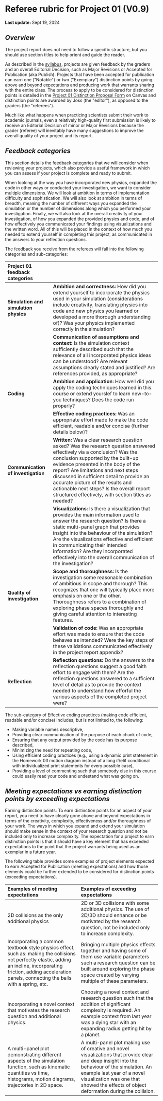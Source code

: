 # Referee rubric for Project 01 (V0.9)
**Last update:** Sept 19, 2024

## *Overview*

The project report does not need to follow a specific structure, but you should use section titles to help orient and guide the reader.

As described in the [syllabus](https://physics210.github.io/p210-2024/syllabus.html), projects are given feedback by the graders and an overall Editorial Decision, such as Major Revisions or Accepted for Publication (aka Publish). Projects that have been accepted for publication can earn one ("Notable") or two ("Exemplary") distinction points by going above and beyond expectations and producing work that warrants sharing with the entire class. The process to apply to be considered for distinction points is detailed in the [Project 01 Distinction Proposal Form](https://canvas.ubc.ca/courses/146757/assignments/1982054?module_item_id=7358568) on Canvas and distinction points are awarded by Joss (the "editor"), as opposed to the graders (the "referees").

Much like what happens when practicing scientists submit their work to academic journals, even a relatively high-quality first submission is likely to receive an Editorial Decision of minor or Major Revisions because the grader (referee) will inevitably have many suggestions to improve the overall quality of your project and its report.

## *Feedback categories*

This section details the feedback categories that we will consider when reviewing your projects, which also provide a useful framework in which you can assess if your project is complete and ready to submit.

When looking at the way you have incorporated new physics, expanded the code in other ways or conducted your investigation, we want to consider multiple dimensions. We will look at ambition in terms of implementation difficulty and sophistication. We will also look at ambition in terms of breadth, meaning the number of different ways you expanded the simulation or the number of dimensions along which you performed your investigation. Finally, we will also look at the overall creativity of your investigation, of how you expanded the provided physics and code, and of how effectively you communicated your findings using visualizations and the written word. All of this will be placed in the context of how much you needed to extend yourself in completing this project, as communicated in the answers to your reflection questions.

The feedback you receive from the referees will fall into the following categories and sub-categories:

| Project 01 feedback categories | |
| :--- | :--- |
| **Simulation and simulation physics** | **Ambition and correctness:** How did you extend yourself to incorporate the physics used in your simulation (considerations include creativity, translating physics into code and new physics you learned or developed a more thorough understanding of)? Was your physics implemented correctly in the simulation? |
|  | **Communication of assumptions and context:** Is the simulation context sufficiently described such that the relevance of all incorporated physics ideas can be understood? Are relevant assumptions clearly stated and justified? Are references provided, as appropriate?
| **Coding** | **Ambition and application:** How well did you apply the coding techniques learned in this course or extend yourslef to learn new-to-you techniques? Does the code run properly?
| | **Effective coding practices:** Was an appropriate effort made to make the code efficient, readable and/or concise (further details below)? |
| **Communication of investigation** | **Written:** Was a clear research question asked? Was the research question answered effectively via a conclusion? Was the conclusion supported by the built-up evidence presented in the body of the report? Are limitations and next steps discussed in sufficient detail to provide an accurate picture of the results and actionable next steps? Is the overall report structured effectively, with section titles as needed? |
| | **Visualizations:** Is there a visualization that provides the main information used to answer the research question? Is there a static multi-panel graph that provides insight into the behaviour of the simulation? Are the visualizations effective and efficient in communicating their intended information? Are they incorporated effectively into the overall communication of the investigation? |
| **Quality of investigation** | **Scope and thoroughness:** Is the investigation some reasonable combination of ambitious in scope and thorough? This recognizes that one will typically place more emphasis on one or the other. Thoroughness refers to a combination of exploring phase spaces thoroughly and giving careful attention to interesting features. |
|  | **Validation of code:** Was an appropriate effort was made to ensure that the code behaves as intended? Were the key steps of these validations communicated effectively in the project report appendix? |
| **Reflection** | **Reflection questions:** Do the answers to the reflection questions suggest a good faith effort to engage with them? Are the reflection questions answered to a sufficient level of detail as to provide the context needed to understand how efforful the various aspects of the completed project were? |

The sub-category of Effective coding practices (making code efficient, readable and/or concise) includes, but is not limited to, the following:
* Making variable names descriptive,
* Providing clear communication of the purpose of each chunk of code,
* Ensuring that any output provided by the code has its purpose described,
* Minimizing the need for repeating code,
* Using efficient coding practices (e.g., using a dynamic print statement in the Homework 03 motion diagram instead of a long if/elif conditional with individualized print statements for every possible case),
* Providing a level of commenting such that somebody else in this course could easily read your code and undestand what was going on.


## *Meeting expectations vs earning distinction points by exceeding expectations*

Earning distinction points:
To earn distinction points for an aspect of your report, you need to have clearly gone above and beyond expectations in terms of the creativity, complexity, effectiveness and/or thoroughness of your work. The ways in which you expand and extend your simulation should make sense in the context of your research question and not be included only to increase complexity. The expectation for a project to earn distinction points is that it should have a key element that has exceeded expectations to the point that the project warrants being used as an exemplar in a future year.

The following table provides some examples of project elements expected to earn Accepted for Publication (meeting expectations) and how those elements could be further extended to be considered for distinction points (exceeding expectations).

| Examples of meeting expectations | Examples of exceeding expectations |
| :--- | :--- |
| 2D collisions as the only additional physics | 2D or 3D collisions with some additional physics. The use of 2D/3D should enhance or be motivated by the research question, not be included only to increase complexity. |
| Incorporating a common textbook style physics effect, such as: making the collisions not perfectly elastic, adding an incline, incorporating friction, adding acceleration panels, connecting the balls with a spring, etc. | Bringing multiple physics effects together and having some of them use variable parameters such a research question can be built around exploring the phase space created by varying multiple of these parameters. |
| Incorporating a novel context that motivates the research question and additional physics. | Choosing a novel context and research question such that the addition of significant complexity is required. An example context from last year was a dying star with an expanding radius getting hit by a planet. |
| A multi-panel plot demonstrating different aspects of the simulation function, such as kinematic quantities vs time, histograms, motion diagrams, trajectories in 2D space. | A multi-panel plot making use of creative and novel visualizations that provide clear and deep insight into the behaviour of the simulation. An example last year of a novel visualization was one that showed the effects of object deformation during the collision. |



